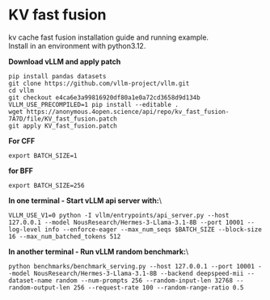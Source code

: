 # KV fast fusion
kv cache fast fusion installation guide and running example. \
Install in an environment with python3.12. 

**Download vLLM and apply patch**
```shell
pip install pandas datasets
git clone https://github.com/vllm-project/vllm.git 
cd vllm 
git checkout e4ca6e3a99816920df80a1e0a72cd3658d9d134b 
VLLM_USE_PRECOMPILED=1 pip install --editable .
wget https://anonymous.4open.science/api/repo/kv_fast_fusion-7A7D/file/KV_fast_fusion.patch 
git apply KV_fast_fusion.patch
```
**For CFF**
```shell
export BATCH_SIZE=1
```
**for BFF**
```shell
export BATCH_SIZE=256
```
**In one terminal - Start vLLM api server with:**\
```shell
VLLM_USE_V1=0 python -I vllm/entrypoints/api_server.py --host 127.0.0.1 --model NousResearch/Hermes-3-Llama-3.1-8B --port 10001 --log-level info --enforce-eager --max_num_seqs $BATCH_SIZE --block-size 16 --max_num_batched_tokens 512
  ```
**In another terminal - Run vLLM random benchmark:**\
```shell
python benchmarks/benchmark_serving.py --host 127.0.0.1 --port 10001 --model NousResearch/Hermes-3-Llama-3.1-8B --backend deepspeed-mii --dataset-name random --num-prompts 256 --random-input-len 32768 --random-output-len 256 --request-rate 100 --random-range-ratio 0.5
```
